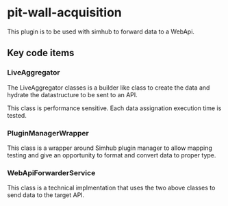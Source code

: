 # pit-wall-acquisition

This plugin is to be used with simhub to forward data to a WebApi.

## Key code items

### LiveAggregator

The LiveAggregator classes is a builder like class to create the data and hydrate the datastructure to be sent to an API.

This class is performance sensitive. Each data assignation execution time is tested.

### PluginManagerWrapper

This class is a wrapper around Simhub plugin manager to allow mapping testing and give an opportunity to format and convert data to proper type.

### WebApiForwarderService

This class is a technical implmentation that uses the two above classes to send data to the target API.
